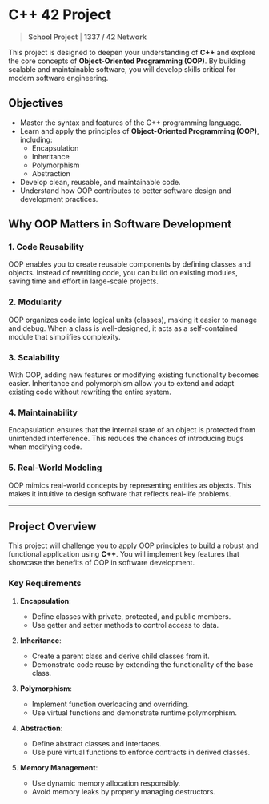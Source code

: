 # C++ 42 Project

> **School Project** | **1337 / 42 Network**

This project is designed to deepen your understanding of **C++** and explore the core concepts of **Object-Oriented Programming (OOP)**. By building scalable and maintainable software, you will develop skills critical for modern software engineering.

## Objectives

- Master the syntax and features of the C++ programming language.
- Learn and apply the principles of **Object-Oriented Programming (OOP)**, including:
  - Encapsulation
  - Inheritance
  - Polymorphism
  - Abstraction
- Develop clean, reusable, and maintainable code.
- Understand how OOP contributes to better software design and development practices.

## Why OOP Matters in Software Development

### 1. **Code Reusability**
OOP enables you to create reusable components by defining classes and objects. Instead of rewriting code, you can build on existing modules, saving time and effort in large-scale projects.

### 2. **Modularity**
OOP organizes code into logical units (classes), making it easier to manage and debug. When a class is well-designed, it acts as a self-contained module that simplifies complexity.

### 3. **Scalability**
With OOP, adding new features or modifying existing functionality becomes easier. Inheritance and polymorphism allow you to extend and adapt existing code without rewriting the entire system.

### 4. **Maintainability**
Encapsulation ensures that the internal state of an object is protected from unintended interference. This reduces the chances of introducing bugs when modifying code.

### 5. **Real-World Modeling**
OOP mimics real-world concepts by representing entities as objects. This makes it intuitive to design software that reflects real-life problems.

---

## Project Overview

This project will challenge you to apply OOP principles to build a robust and functional application using **C++**. You will implement key features that showcase the benefits of OOP in software development.

### Key Requirements

1. **Encapsulation**:
   - Define classes with private, protected, and public members.
   - Use getter and setter methods to control access to data.

2. **Inheritance**:
   - Create a parent class and derive child classes from it.
   - Demonstrate code reuse by extending the functionality of the base class.

3. **Polymorphism**:
   - Implement function overloading and overriding.
   - Use virtual functions and demonstrate runtime polymorphism.

4. **Abstraction**:
   - Define abstract classes and interfaces.
   - Use pure virtual functions to enforce contracts in derived classes.

5. **Memory Management**:
   - Use dynamic memory allocation responsibly.
   - Avoid memory leaks by properly managing destructors.


